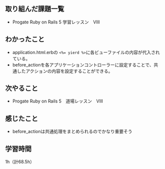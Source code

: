 ## 取り組んだ課題一覧
- Progate Ruby on Rails 5  学習レッスン　VIII

## わかったこと
- application.html.erbの `<%= yierd %>`に各ビューファイルの内容が代入されている。
- before_actionを各アプリケーションコントローラーに設定することで、共通したアクションの内容を設定することができる。

## 次やること
- Progate Ruby on Rails 5　道場レッスン　VIII

## 感じたこと
- before_actionは共通処理をまとめられるのでかなり重要そう

## 学習時間
1h（計68.5h）
